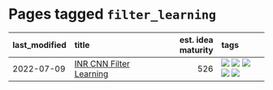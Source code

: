 # Pages tagged `filter_learning`

|last_modified|title|est. idea maturity|tags
|:---|:---|---:|:---|
|2022-07-09|[INR CNN Filter Learning](../INR_CNN_filter_learning.md)|526|[![](https://img.shields.io/badge/tag-CNN-e3b2c7)](../tags/CNN.md) [![](https://img.shields.io/badge/tag-INR-dafbc7)](../tags/INR.md) [![](https://img.shields.io/badge/tag-deep_learning-7064e0)](../tags/deep_learning.md) [![](https://img.shields.io/badge/tag-experimental-869bd0)](../tags/experimental.md) [![](https://img.shields.io/badge/tag-filter_learning-6819c6)](../tags/filter_learning.md)|
